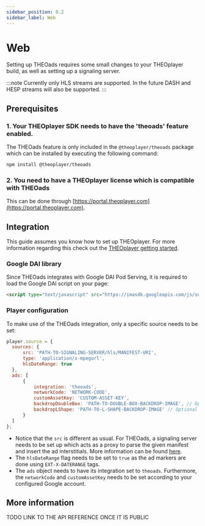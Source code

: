 ```yaml
---
sidebar_position: 0.2
sidebar_label: Web
---
```


# Web

Setting up THEOads requires some small changes to your THEOplayer build, as well as setting up a signaling server.

:::note
Currently only HLS streams are supported. In the future DASH and HESP streams will also be supported.
:::

## Prerequisites

### 1. Your THEOplayer SDK needs to have the 'theoads' feature enabled.

The THEOads feature is only included in the `@theoplayer/theoads` package which can be installed by executing the following command:

``` bash
npm install @theoplayer/theoads
```

### 2. You need to have a THEOplayer license which is compatible with THEOads

This can be done through [https://portal.theoplayer.com](https://portal.theoplayer.com).


## Integration

This guide assumes you know how to set up THEOplayer. For more information regarding this check out the [THEOplayer getting started](/theoplayer/getting-started/sdks/web/getting-started/).

### Google DAI library

Since THEOads integrates with Google DAI Pod Serving, it is required to load the Google DAI script on your page:

```html
<script type="text/javascript" src="https://imasdk.googleapis.com/js/sdkloader/ima3_dai.js"></script>
```

### Player configuration

To make use of the THEOads integration, only a specific source needs to be set:

```javascript
player.source = {
  sources: {
      src: 'PATH-TO-SIGNALING-SERVER/hls/MANIFEST-URI',
      type: 'application/x-mpegurl',
      hlsDateRange: true
  },
  ads: [
      {
          integration: 'theoads',
          networkCode: 'NETWORK-CODE',
          customAssetKey: 'CUSTOM-ASSET-KEY',
          backdropDoubleBox: 'PATH-TO-DOUBLE-BOX-BACKDROP-IMAGE', // Optional
          backdropLShape: 'PATH-TO-L-SHAPE-BACKDROP-IMAGE' // Optional
      }
  ]
};
```

- Notice that the `src` is different as usual. For THEOads, a signaling server needs to be set up which acts as a proxy to parse the given manifest and insert the ad interstitials.
  More information can be found [here](00-getting-started-signaling-service.md).
- The `hlsDateRange` flag needs to be set to `true` as the ad markers are done using `EXT-X-DATERANGE` tags.
- The `ads` object needs to have its integration set to `theoads`. Furthermore, the `networkCode` and `customAssetKey` needs to be set according to your configured Google account.


## More information

TODO LINK TO THE API REFERENCE ONCE IT IS PUBLIC
